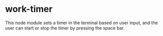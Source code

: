 # work-timer
This node module sets a timer in the terminal based on user input, and the user can start or stop the timer by pressing the space bar.
